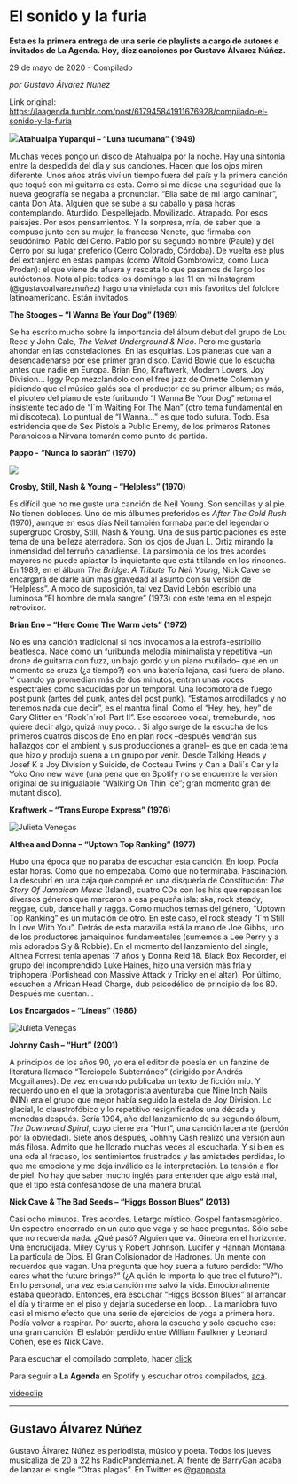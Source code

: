 # El sonido y la furia

**Esta es la primera entrega de una serie de playlists a cargo de autores e invitados de La Agenda. Hoy, diez canciones por Gustavo Álvarez Núñez.**

29 de mayo de 2020 - Compilado

_por Gustavo Álvarez Núñez_

Link original: https://laagenda.tumblr.com/post/617945841911676928/compilado-el-sonido-y-la-furia

![](https://64.media.tumblr.com/659e3e8bdbead8bad84c08fb54eb3393/85bba3befef9c340-f3/s500x750/90e68bdff24df626e58ccc0f5cb841bb13f8e88c.png)**Atahualpa Yupanqui – “Luna tucumana” (1949)** 

Muchas veces pongo un disco de Atahualpa por la noche.
Hay una sintonía entre la despedida del día y sus canciones. Hacen que los ojos
miren diferente. Unos años atrás viví un tiempo fuera del país y la primera canción
que toqué con mi guitarra es esta. Como si me diese una seguridad que la nueva
geografía se negaba a pronunciar. “Ella sabe de mi largo caminar”, canta Don
Ata. Alguien que se sube a su caballo y pasa horas contemplando. Aturdido. Despellejado.
Movilizado. Atrapado. Por esos paisajes. Por esos pensamientos. Y la sorpresa,
mía, de saber que la compuso junto con su mujer, la francesa Nenete, que
firmaba con seudónimo: Pablo del Cerro. Pablo por su segundo nombre (Paule) y
del Cerro por su lugar preferido (Cerro Colorado, Córdoba). De vuelta ese plus
del extranjero en estas pampas (como Witold Gombrowicz, como Luca Prodan): el
que viene de afuera y rescata lo que pasamos de largo los autóctonos. Nota al
pie: todos los domingo a las 11 en mi Instagram (@gustavoalvareznuñez) hago una
vinielada con mis favoritos del folclore latinoamericano. Están invitados. 

**The Stooges – “I Wanna Be Your Dog” (1969)** 

Se ha escrito mucho sobre la importancia del álbum debut
del grupo de Lou Reed y John Cale, *The
Velvet Underground & Nico*. Pero me gustaría ahondar en las
constelaciones. En las esquirlas. Los planetas que van a desencadenarse por ese
primer gran disco. David Bowie que lo escucha antes que nadie en Europa. Brian
Eno, Kraftwerk, Modern Lovers, Joy Division… Iggy Pop mezclándolo con el free
jazz de Ornette Coleman y pidiendo que el músico galés sea el productor de su
primer álbum; es más, el picoteo del piano de este furibundo “I Wanna Be Your
Dog” retoma el insistente teclado de “I´m Waiting For The Man” (otro tema
fundamental en mi discoteca). Lo puntual de “I Wanna…” es que todo sutura.
Todo. Esa estridencia que de Sex Pistols a Public Enemy, de los primeros
Ratones Paranoicos a Nirvana tomarán como punto de partida. 

**Pappo - “Nunca lo sabrán” (1970)** 

![](https://64.media.tumblr.com/6d3fce0d08e75fb83a3b3b3cf55a105b/85bba3befef9c340-4d/s500x750/9f23f1996e5c8c25869ae9387e00cc8e65a92ae2.jpg)  


**Crosby, Still, Nash & Young – “Helpless” (1970)** 

Es difícil que no me guste una canción de Neil Young. Son
sencillas y al pie. No tienen dobleces. Uno de mis álbumes preferidos es *After The Gold Rush* (1970), aunque en esos
días Neil también formaba parte del legendario supergrupo Crosby, Still, Nash
& Young. Una de sus participaciones es este tema de una belleza aterradora.
Son los ojos de Juan L. Ortiz mirando la inmensidad del terruño canadiense. La
parsimonia de los tres acordes mayores no puede aplastar lo inquietante que
está titilando en los rincones. En 1989, en el álbum *The Bridge: A Tribute To Neil Young*, Nick Cave se encargará de
darle aún más gravedad al asunto con su versión de “Helpless”. A modo de
suposición, tal vez David Lebón escribió una luminosa “El hombre de mala
sangre” (1973) con este tema en el espejo retrovisor. 

**Brian Eno – “Here Come The Warm Jets” (1972)** 

No es una canción tradicional si nos invocamos a la
estrofa-estribillo beatlesca. Nace como un furibunda melodía minimalista y
repetitiva –un drone de guitarra con fuzz, un bajo gordo y un piano mutilado–
que en un momento se cruza (¿a tiempo?) con una batería lejana, casi fuera de
plano. Y cuando ya promedian más de dos minutos, entran unas voces espectrales como
sacudidas por un temporal. Una locomotora de fuego post punk (antes del punk,
antes del post punk). “Estamos arrodillados y no tenemos nada que decir”, es el
mantra final. Como el “Hey, hey, hey” de Gary Glitter en “Rock´n´roll
Part II”. Ese escarceo vocal, tremebundo, nos quiere decir algo,
quizá muy poco… Si algo surge de la escucha de los primeros cuatros discos de
Eno en plan rock –después vendrán sus hallazgos con el ambient y sus
producciones a granel– es que en cada tema que hizo y produjo suena a un grupo por
venir. Desde Talking Heads y Josef K a Joy Division y Suicide, de Cocteau Twins
y Can a Dali´s Car y la Yoko Ono new wave (una pena que en Spotify no se encuentre
la versión original de su inigualable “Walking On Thin Ice”; gran momento gran
del mutant disco). 

**Kraftwerk – “Trans Europe Express” (1976)** 

![Julieta Venegas](https://64.media.tumblr.com/49663ce371a91f331151f54fcfae1e66/85bba3befef9c340-57/s250x400/a1e49217a38bbadb37cad917be51e0dfe1452d58.jpg)    
  


**Althea and Donna – “Uptown Top Ranking” (1977)** 

Hubo una época que no paraba de escuchar esta canción. En
loop. Podía estar horas. Como que no empezaba. Como que no terminaba.
Fascinación. La descubrí en una caja que compré en una disquería de
Constitución: *The Story Of Jamaican Music*
(Island), cuatro CDs con los hits que repasan los diversos géneros que marcaron
a esa pequeña isla: ska, rock steady, reggae, dub, dance hall y ragga. Como
muchos temas del género, “Uptown Top Ranking” es un mutación de otro. En este caso, el rock steady “I´m Still In Love With
You”. Detrás de esta maravilla está la mano de Joe Gibbs, uno
de los productores jamaiquinos fundamentales (sumemos a Lee Perry y a mis
adorados Sly & Robbie). En el momento del lanzamiento del single, Althea
Forrest tenía apenas 17 años y Donna Reid 18. Black Box Recorder, el grupo del incomprendido
Luke Haines, hizo una versión más fría y triphopera (Portishead con Massive
Attack y Tricky en el altar). Por último, escuchen a African Head Charge, dub
psicodélico de principio de los 80. Después me cuentan… 

**Los Encargados – “Líneas” (1986)** 

![Julieta Venegas](https://64.media.tumblr.com/89dfdaeb3ad53b7af79eb211910a77d5/85bba3befef9c340-3f/s250x400/9a7e309740edd322189678920ddde648b06cb6d1.jpg)  

**Johnny Cash – “Hurt” (2001)** 

A principios de los años 90, yo era el editor de poesía
en un fanzine de literatura llamado “Terciopelo Subterráneo” (dirigido por
Andrés Moguillanes). De vez en cuando publicaba un texto de ficción mío. Y
recuerdo uno en el que la protagonista aventuraba que Nine Inch Nails (NIN) era
el grupo que mejor había seguido la estela de Joy Division. Lo glacial, lo
claustrofóbico y lo repetitivo resignificados una década y monedas después. Sería
1994, año del lanzamiento de su segundo álbum, *The Downward Spiral*, cuyo cierre era “Hurt”, una canción lacerante
(perdón por la obviedad). Siete años después, Johhny Cash realizó una versión
aún más filosa. Admito que he llorado muchas veces al escucharla. Y
si bien es una oda al fracaso, los sentimientos frustrados y las amistades
perdidas, lo que me emociona y me deja inválido es la interpretación. La
tensión a flor de piel. No hay que saber mucho inglés para entender que algo
está mal, que el tipo está confesándose de una manera brutal.

**Nick Cave & The Bad Seeds – “Higgs Bosson Blues” (2013)** 

Casi ocho minutos. Tres acordes. Letargo místico. Gospel
fantasmagórico. Un espectro encerrado en un auto que vaga y se hace preguntas.
Sólo sabe que no recuerda nada. ¿Qué pasó? Alguien que va. Ginebra en el
horizonte. Una encrucijada. Miley Cyrus y Robert Johnson. Lucifer y Hannah Montana.
La partícula de Dios. El Gran Colisionador de Hadrones. Un mente con recuerdos
que vagan. Una pregunta que hoy suena a futuro perdido: “Who cares what the
future brings?” (¿A quién le importa lo que trae el futuro?”). En lo personal,
una vez esta canción me salvó la vida. Emocionalmente estaba quebrado.
Entonces, era escuchar “Higgs Bosson Blues” al arrancar el día y tirarme en el
piso y dejarla sucederse en loop… La maniobra tuvo casi el mismo efecto que una
serie de ejercicios de yoga a primera hora. Podía volver a respirar. Por
suerte, ahora la escucho y sólo escucho eso: una gran canción. El eslabón
perdido entre William Faulkner y Leonard Cohen, ese es Nick Cave.

  


Para escuchar el compilado completo, hacer [click](https://t.umblr.com/redirect?z=https%3A%2F%2Fopen.spotify.com%2Fplaylist%2F2EJcH4VXP9x5tqhPvFLHWE%3Fsi%3D0_MHdIfnTjWnZy4fozeYzA&t=NTFlNjMzNjc2YTIyMDJjMjBkZjNiMGIxM2ZmN2VjNTM4MTkxMTM5ZCxBS0RCcEZRYg%3D%3D&b=t%3AXDz46txpppLgDp7rJlWQpw&p=https%3A%2F%2Flaagenda.tumblr.com%2Fpost%2F617945841911676928%2Fcompilado-el-sonido-y-la-furia&m=1&ts=1705436749)

Para seguir a **La Agenda** en Spotify y escuchar otros compilados, [acá](https://t.umblr.com/redirect?z=https%3A%2F%2Fopen.spotify.com%2Fuser%2Fsw7jovcft51wn1tjheb4njibk%3Fsi%3DJRzY3mpqSva9nZYlp8ZD-g&t=MjI1OGNlOWEwNzk1Y2JjMjZlZWM2ZGFiMjVkNTFhYmNmYTViZDY1YyxBS0RCcEZRYg%3D%3D&b=t%3AXDz46txpppLgDp7rJlWQpw&p=https%3A%2F%2Flaagenda.tumblr.com%2Fpost%2F617945841911676928%2Fcompilado-el-sonido-y-la-furia&m=1&ts=1705436749).

[videoclip](https://www.youtube.com/watch?v=nULKf1512WI&feature=youtu.be)

---

 Gustavo Álvarez Núñez
----------------------

 Gustavo Álvarez Núñez es periodista, músico y poeta. Todos los jueves musicaliza de 20 a 22 hs RadioPandemia.net. Al frente de BarryGan acaba de lanzar el single “Otras plagas”. En Twitter es [@ganposta](https://twitter.com/ganposta?lang=es) 

